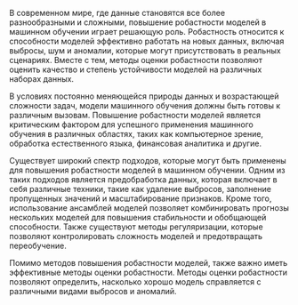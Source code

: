 В современном мире, где данные становятся все более разнообразными и сложными, повышение робастности моделей в машинном обучении играет решающую роль. Робастность относится к способности моделей эффективно работать на новых данных, включая выбросы, шум и аномалии, которые могут присутствовать в реальных сценариях. Вместе с тем, методы оценки робастности позволяют оценить качество и степень устойчивости моделей на различных наборах данных.

В условиях постоянно меняющейся природы данных и возрастающей сложности задач, модели машинного обучения должны быть готовы к различным вызовам. Повышение робастности моделей является критическим фактором для успешного применения машинного обучения в различных областях, таких как компьютерное зрение, обработка естественного языка, финансовая аналитика и другие.

Существует широкий спектр подходов, которые могут быть применены для повышения робастности моделей в машинном обучении. Одним из таких подходов является предобработка данных, которая включает в себя различные техники, такие как удаление выбросов, заполнение пропущенных значений и масштабирование признаков. Кроме того, использование ансамблей моделей позволяет комбинировать прогнозы нескольких моделей для повышения стабильности и обобщающей способности. Также существуют методы регуляризации, которые позволяют контролировать сложность моделей и предотвращать переобучение.

Помимо методов повышения робастности моделей, также важно иметь эффективные методы оценки робастности. Методы оценки робастности позволяют определить, насколько хорошо модель справляется с различными видами выбросов и аномалий. 